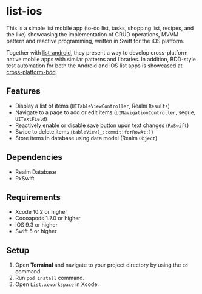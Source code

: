 # list-ios
This is a simple list mobile app (to-do list, tasks, shopping list, recipes, and the like) showcasing the implementation of CRUD operations, MVVM pattern and reactive programming, written in Swift for the iOS platform.

Together with [list-android](https://github.com/cyliong/list-android), they present a way to develop cross-platform native mobile apps with similar patterns and libraries. In addition, BDD-style test automation for both the Android and iOS list apps is showcased at [cross-platform-bdd](https://github.com/cyliong/cross-platform-bdd).

## Features
- Display a list of items (`UITableViewController`, Realm `Results`)
- Navigate to a page to add or edit items (`UINavigationController`, segue, `UITextField`)
- Reactively enable or disable save button upon text changes (`RxSwift`)
- Swipe to delete items (`tableView(_:commit:forRowAt:)`)
- Store items in database using data model (Realm `Object`)

## Dependencies
- Realm Database
- RxSwift

## Requirements
- Xcode 10.2 or higher
- Cocoapods 1.7.0 or higher
- iOS 9.3 or higher
- Swift 5 or higher

## Setup
1. Open **Terminal** and navigate to your project directory by using the `cd` command.
2. Run `pod install` command.
3. Open `List.xcworkspace` in Xcode.
